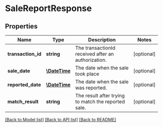 # SaleReportResponse

## Properties
Name | Type | Description | Notes
------------ | ------------- | ------------- | -------------
**transaction_id** | **string** | The transactionId received after an authorization. | [optional] 
**sale_date** | [**\DateTime**](\DateTime.md) | The date when the sale took place | [optional] 
**reported_date** | [**\DateTime**](\DateTime.md) | The date when the sale was reported. | [optional] 
**match_result** | **string** | The result after trying to match the reported sale. | [optional] 

[[Back to Model list]](../../README.md#documentation-for-models) [[Back to API list]](../../README.md#documentation-for-api-endpoints) [[Back to README]](../../README.md)

